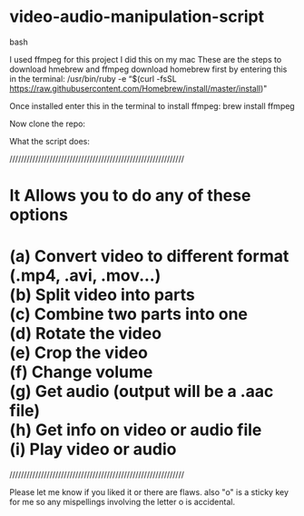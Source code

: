 # video-audio-manipulation-script
bash

I used ffmpeg for this project
I did this on my mac 
These are the steps to download hmebrew and ffmpeg
download homebrew first by entering this in the terminal:
/usr/bin/ruby -e “$(curl -fsSL https://raw.githubusercontent.com/Homebrew/install/master/install)"

Once installed enter this in the terminal to install ffmpeg:
brew install ffmpeg

Now clone the repo:

What the script does:

/////////////////////////////////////////////////////////////

It Allows you to do any of these options
===================================                                                                                                                                                                                     
  (a) Convert video to different format (.mp4, .avi, .mov...)                                                                    
  (b) Split video into parts                                                                                                     
  (c) Combine two parts into one                                                                                                     
  (d) Rotate the video                                                                                                           
  (e) Crop the video                                                                                                             
  (f) Change volume                                                                                                              
  (g) Get audio (output will be a .aac file)                                                                                     
  (h) Get info on video or audio file                                                                                            
  (i) Play video or audio                                                                                                        
===================================

/////////////////////////////////////////////////////////////

Please let me know if you liked it or there are flaws.
also "o" is a sticky key for me so any mispellings involving the letter o 
is accidental.
